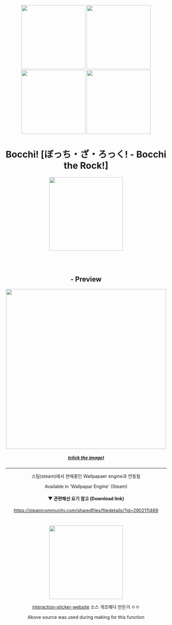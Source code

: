 <div align = "center">


<img src = "imgs/bocchi.png" width = "200px"> <img src = "imgs/nijika.png" width = "200px"> <img src = "imgs/ryo.png" width = "200px"> <img src = "imgs/kita.png" width = "200px">

<h1> Bocchi! [ぼっち・ざ・ろっく! - Bocchi the Rock!] </h1>
<img src = "imgs/bocchi!.gif" width = "230px">




</br></br>


## - Preview


<a href = "https://Wallpapers-Projects-ABER/bocchi/">
<img src = "imgs/bocchi_godzilla_.gif" width = "500px"> 

##### (click the image)

</a>

-------------




스팀(steam)에서 판매중인 Wallpapaer engine과 연동됨

Available in 'Wallpapar Engine' (Steam)

#### ▼ 관련해선 요기 참고 (Download link)
https://steamcommunity.com/sharedfiles/filedetails/?id=2902111469


#

<img src = "imgs/shake.gif" width = "230px"> 

<a href = "https://github.com/ABER1047/interaction-sticker-website">interaction-sticker-website</a> 소스 개조해다 만든거 ㅇㅇ

Above source was used during making for this function


</div>
